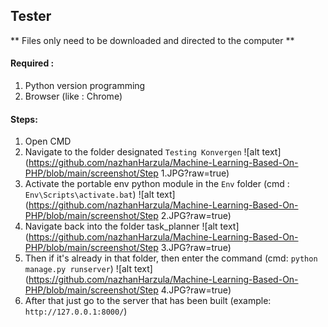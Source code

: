 ## Tester

** Files only need to be downloaded and directed to the computer **

#### Required :
1. Python version programming
2. Browser (like : Chrome)

#### Steps:
1. Open CMD
2. Navigate to the folder designated `Testing Konvergen`
![alt text](https://github.com/nazhanHarzula/Machine-Learning-Based-On-PHP/blob/main/screenshot/Step 1.JPG?raw=true)
3. Activate the portable env python module in the `Env` folder (cmd : `Env\Scripts\activate.bat`)
![alt text](https://github.com/nazhanHarzula/Machine-Learning-Based-On-PHP/blob/main/screenshot/Step 2.JPG?raw=true)
4. Navigate back into the folder task_planner
![alt text](https://github.com/nazhanHarzula/Machine-Learning-Based-On-PHP/blob/main/screenshot/Step 3.JPG?raw=true)
5. Then if it's already in that folder, then enter the command (cmd: `python manage.py runserver`)
![alt text](https://github.com/nazhanHarzula/Machine-Learning-Based-On-PHP/blob/main/screenshot/Step 4.JPG?raw=true)
6. After that just go to the server that has been built (example: `http://127.0.0.1:8000/`)
